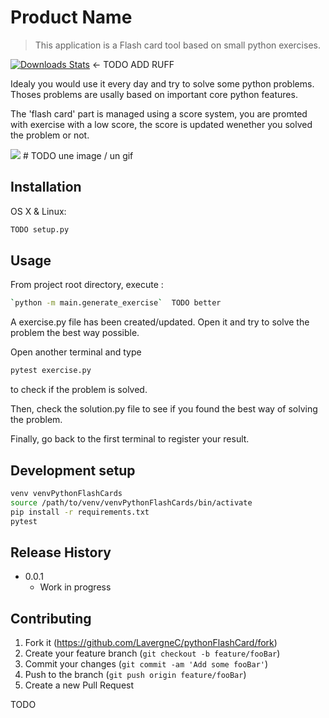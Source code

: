 # Product Name
> This application is a Flash card tool based on small python exercises.

[![Downloads Stats][npm-downloads]][npm-url] <- TODO ADD RUFF


Idealy you would use it every day and try to solve some python problems. Thoses problems are usally based on important core python features. 

The 'flash card' part is managed using a score system, you are promted with exercise with a low score, the score is updated wenether you solved the problem or not.

![](header.png) # TODO une image / un gif

## Installation

OS X & Linux:

```sh
TODO setup.py
```

## Usage 
From project root directory, execute :
```sh
`python -m main.generate_exercise`  TODO better
```

A exercise.py file has been created/updated. Open it and try to solve the problem the best way possible.

Open another terminal and type 
```sh
pytest exercise.py
```
to check if the problem is solved.

Then, check the solution.py file to see if you found the best way of solving the problem.

Finally, go back to the first terminal to register your result.


## Development setup

```sh
venv venvPythonFlashCards
source /path/to/venv/venvPythonFlashCards/bin/activate
pip install -r requirements.txt
pytest
```

## Release History

* 0.0.1
    * Work in progress


## Contributing

1. Fork it (<https://github.com/LavergneC/pythonFlashCard/fork>)
2. Create your feature branch (`git checkout -b feature/fooBar`)
3. Commit your changes (`git commit -am 'Add some fooBar'`)
4. Push to the branch (`git push origin feature/fooBar`)
5. Create a new Pull Request

<!-- Markdown link & img dfn's --> TODO
[npm-image]: https://img.shields.io/npm/v/datadog-metrics.svg?style=flat-square
[npm-url]: https://npmjs.org/package/datadog-metrics
[npm-downloads]: https://img.shields.io/npm/dm/datadog-metrics.svg?style=flat-square
[travis-image]: https://img.shields.io/travis/dbader/node-datadog-metrics/master.svg?style=flat-square
[travis-url]: https://travis-ci.org/dbader/node-datadog-metrics 